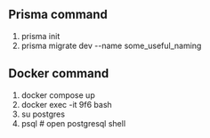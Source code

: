 ## Prisma command

1. prisma init
2. prisma migrate dev --name some_useful_naming

## Docker command

1. docker compose up
2. docker exec -it 9f6 bash
3. su postgres
4. psql # open postgresql shell
